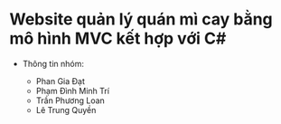 # Website quản lý quán mì cay bằng mô hình MVC kết hợp với C#

* Thông tin nhóm:

    * Phan Gia Đạt
    * Phạm Đình Minh Trí
    * Trần Phương Loan
    * Lê Trung Quyền
